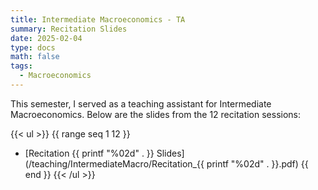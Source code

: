 ```yaml
---
title: Intermediate Macroeconomics - TA
summary: Recitation Slides
date: 2025-02-04
type: docs
math: false
tags:
  - Macroeconomics
---
```


This semester, I served as a teaching assistant for Intermediate Macroeconomics. Below are the slides from the 12 recitation sessions:

{{< ul >}}
{{ range seq 1 12 }}
- [Recitation {{ printf "%02d" . }} Slides](/teaching/IntermediateMacro/Recitation_{{ printf "%02d" . }}.pdf)
{{ end }}
{{< /ul >}}